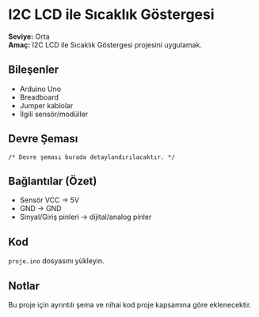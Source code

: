 # I2C LCD ile Sıcaklık Göstergesi

**Seviye:** Orta  
**Amaç:** I2C LCD ile Sıcaklık Göstergesi projesini uygulamak.

## Bileşenler
- Arduino Uno
- Breadboard
- Jumper kablolar
- İlgili sensör/modüller

## Devre Şeması
```
/* Devre şeması burada detaylandırılacaktır. */
```

## Bağlantılar (Özet)
- Sensör VCC -> 5V
- GND -> GND
- Sinyal/Giriş pinleri -> dijital/analog pinler

## Kod
`proje.ino` dosyasını yükleyin.

## Notlar
Bu proje için ayrıntılı şema ve nihai kod proje kapsamına göre eklenecektir.
